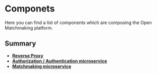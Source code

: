 # Componets

Here you can find a list of components which are сomposing the Open Matchmaking platform.

Summary
-------
- [**Reverse Proxy**](https://github.com/OpenMatchmaking/documentation/blob/master/docs/components/reverse-proxy.md#reverse-proxy)
- [**Authorization / Authentication microservice**](https://github.com/OpenMatchmaking/documentation/blob/master/docs/components/auth-microservice.md)
- [**Matchmaking microservice**](https://github.com/OpenMatchmaking/documentation/blob/master/docs/components/matchmaking-microservice.md)
